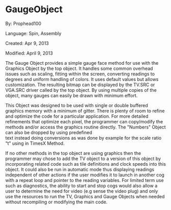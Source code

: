 # GaugeObject

By: Prophead100

Language: Spin, Assembly

Created: Apr 9, 2013

Modified: April 9, 2013

The Gauge Object provides a simple gauge face method for use with the Graphics Object by the top object. It handles some common overhead issues such as scaling, fitting within the screen, converting readings to degrees and uniform handling of colors. It uses default values but allows customization. The resulting bitmap can be displayed by the TV.SRC or VGA.SRC driver called by the top object. By using multiple copies of the object, many gauges can easily be drawn with minimum effort.

This Object was designed to be used with single or double buffered graphics memory with a minimum of gitter. There is plenty of room to refine and optimize the code for a particular application. For more detailed refinements that optimize each pixel, the programmer can copy/modify the methods and/or access the graphics routine directly. The "Numbers" Object can also be dropped by using predefined  
text instead doing conversions as was done by example for the scale ratio "t" using in TimesX Method.

If no other methods in the top object are using graphics then the programmer may chose to add the TV object to a version of this object by incorporating related code such as tile definitions and clock speeds into this object. It could also be run in automatic mode thus displaying readings independent of other actions if the user modifies it to launch in another cog with a repeat loop and pointer to the reading variables. For limited term use such as diagnostics, the ability to start and stop cogs would also allow a user to determine the need for video (e.g sense the video plug) and only use the resources to run the TV, Graphics and Gauge Objects when needed without recompiling or modifying the main code.
